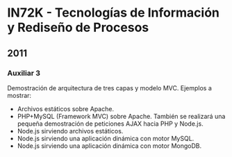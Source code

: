 # IN72K - Tecnologías de Información y Rediseño de Procesos

## 2011

### Auxiliar 3

Demostración de arquitectura de tres capas y modelo MVC. Ejemplos a mostrar:

* Archivos estáticos sobre Apache.
* PHP+MySQL (Framework MVC) sobre Apache. También se realizará una pequeña demostración de peticiones AJAX hacia PHP y Node.js.
* Node.js sirviendo archivos estáticos.
* Node.js sirviendo una aplicación dinámica con motor MySQL.
* Node.js sirviendo una aplicación dinámica con motor MongoDB.